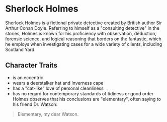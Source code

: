 # Sherlock Holmes
Sherlock Holmes is a fictional private detective created by British author Sir Arthur Conan Doyle. Referring to himself as a "consulting detective" in the stories, Holmes is known for his proficiency with observation, deduction, forensic science, and logical reasoning that borders on the fantastic, which he employs when investigating cases for a wide variety of clients, including Scotland Yard.
## Character Traits
* is an eccentric
* wears a deerstalker hat and Inverness cape
* has a "cat-like" love of personal cleanliness
* has no regard for contemporary standards of tidiness or good order
Holmes observes that his conclusions are "elementary", often saying to his friend Dr. Watson:
> Elementary, my dear Watson.

